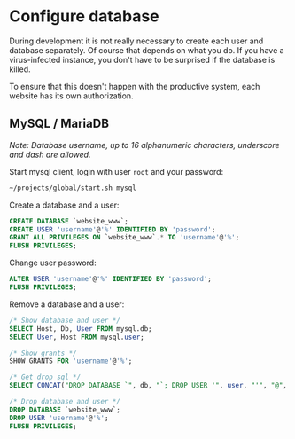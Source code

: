 # Configure database

During development it is not really necessary to create each user and database separately.
Of course that depends on what you do. If you have a virus-infected instance, you don't have to be surprised if the database is killed.

To ensure that this doesn't happen with the productive system, each website has its own authorization.

## MySQL / MariaDB

*Note: Database username, up to 16 alphanumeric characters, underscore and dash are allowed.*

Start mysql client, login with user `root` and your password:

```bash
~/projects/global/start.sh mysql
```

Create a database and a user:

```sql
CREATE DATABASE `website_www`;
CREATE USER 'username'@'%' IDENTIFIED BY 'password';
GRANT ALL PRIVILEGES ON `website_www`.* TO 'username'@'%';
FLUSH PRIVILEGES;
```

Change user password:

```sql
ALTER USER 'username'@'%' IDENTIFIED BY 'password';
FLUSH PRIVILEGES;
```

Remove a database and a user:

```sql
/* Show database and user */
SELECT Host, Db, User FROM mysql.db;
SELECT User, Host FROM mysql.user;

/* Show grants */
SHOW GRANTS FOR 'username'@'%';

/* Get drop sql */
SELECT CONCAT("DROP DATABASE `", db, "`; DROP USER '", user, "'", "@", "'", HOST, "'; FLUSH PRIVILEGES;") AS `SQL` FROM mysql.db WHERE `Db` IN ('website_www');

/* Drop database and user */
DROP DATABASE `website_www`;
DROP USER 'username'@'%';
FLUSH PRIVILEGES;
```
